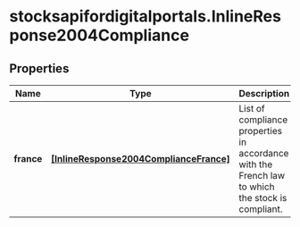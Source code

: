 # stocksapifordigitalportals.InlineResponse2004Compliance

## Properties

Name | Type | Description | Notes
------------ | ------------- | ------------- | -------------
**france** | [**[InlineResponse2004ComplianceFrance]**](InlineResponse2004ComplianceFrance.md) | List of compliance properties in accordance with the French law to which the stock is compliant. | [optional] 



